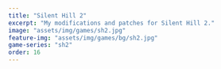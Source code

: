 ```yaml
---
title: "Silent Hill 2"
excerpt: "My modifications and patches for Silent Hill 2."
image: "assets/img/games/sh2.jpg"
feature-img: "assets/img/games/bg/sh2.jpg"
game-series: "sh2"
order: 16
---
```

